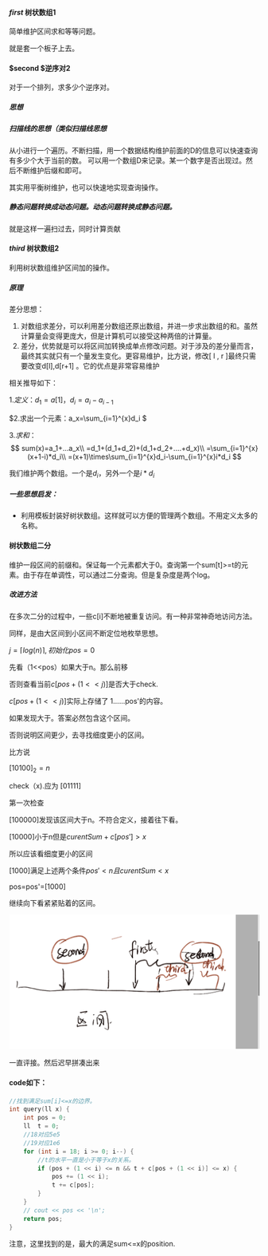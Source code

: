 #### $first$ 树状数组1

简单维护区间求和等等问题。

就是套一个板子上去。

#### $second $逆序对2

对于一个排列，求多少个逆序对。

##### 思想

##### 扫描线的思想（类似扫描线思想

从小进行一个遍历。不断扫描，用一个数据结构维护前面的D的信息可以快速查询有多少个大于当前的数。 可以用一个数组D来记录。某一个数字是否出现过。然后不断维护后缀和即可。

其实用平衡树维护，也可以快速地实现查询操作。

##### 静态问题转换成动态问题。动态问题转换成静态问题。

就是这样一遍扫过去，同时计算贡献

#### $third$ 树状数组2

利用树状数组维护区间加的操作。

##### 原理

差分思想： 

1. 对数组求差分，可以利用差分数组还原出数组，并进一步求出数组的和。虽然计算量会变得更庞大，但是计算机可以接受这种两倍的计算量。
2. 差分，优势就是可以将区间加转换成单点修改问题。对于涉及的差分量而言，最终其实就只有一个量发生变化。更容易维护，比方说，修改[ l , r ]最终只需要改变d[l],d[r+1] 。它的优点是非常容易维护

相关推导如下：

$1.定义：d_1=a[1]， d_i=a_i-a_{i-1}$

$2.求出一个元素：a_x=\sum_{i=1}^{x}d_i $

$3.求和：$
$$
sum(x)=a_1+...a_x\\
=d_1+(d_1+d_2)+(d_1+d_2+....+d_x)\\
=\sum_{i=1}^{x}(x+1-i)*d_i\\
=(x+1)\times\sum_{i=1}^{x}d_i-\sum_{i=1}^{x}i*d_i
$$


我们维护两个数组。一个是$d_i$，另外一个是$i*d_{i}$



##### 一些思想启发：

- 利用模板封装好树状数组。这样就可以方便的管理两个数组。不用定义太多的名称。



#### 树状数组二分

维护一段区间的前缀和。保证每一个元素都大于0。查询第一个sum[t]>=t的元素。由于存在单调性，可以通过二分查询。但是复杂度是两个log。

##### 改进方法

在多次二分的过程中，一些c[i]不断地被重复访问。有一种非常神奇地访问方法。

同样，是由大区间到小区间不断定位地枚举思想。

$j=\left \lceil log(n) \right \rceil ,初始化pos=0$

先看（1<<pos）如果大于n。那么前移

否则查看当前$c[pos+(1<<j)]$是否大于check.

$c[pos+(1<<j)]$实际上存储了 1......pos'的内容。

如果发现大于。答案必然包含这个区间。

否则说明区间更少，去寻找细度更小的区间。

比方说

$[10100]_2=n$

check（x).应为 $[01111]$

第一次检查

[100000]发现该区间大于n。不符合定义，接着往下看。

[10000]小于n但是$curentSum+c[pos']>x$

所以应该看细度更小的区间

$[1000]$满足上述两个条件$pos'<n且curentSum<x$

pos=pos'=[1000]

继续向下看紧紧贴着的区间。

![image-20230110131454654](image-20230110131454654.png)

一直评接。然后迟早拼凑出来

#### code如下：

```cpp
//找到满足sum[i]<=x的边界。
int query(ll x) {
	int pos = 0;
	ll  t = 0;
	//18对应5e5
	//19对应1e6
	for (int i = 18; i >= 0; i--) {
		//t的水平一直是小于等于x的关系。
		if (pos + (1 << i) <= n && t + c[pos + (1 << i)] <= x) {
			pos += (1 << i);
			t += c[pos];
		}
	}
	// cout << pos << '\n';
	return pos;
}
```

注意，这里找到的是，最大的满足sum<=x的position.



